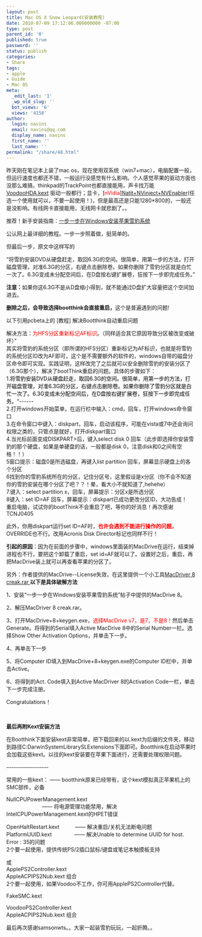 ```yaml
---
layout: post
title: Mac OS X Snow Leopard(安装教程)
date: 2010-07-09 17:12:06.000000000 -07:00
type: post
parent_id: '0'
published: true
password: ''
status: publish
categories:
- Share
tags:
- apple
- Guide
- Mac OS
meta:
  _edit_last: '1'
  _wp_old_slug: ''
  bot_views: '6'
  views: '4158'
author:
  login: navins
  email: navins@qq.com
  display_name: navins
  first_name: ''
  last_name: ''
permalink: "/share/48.html"
---
```

<p>昨天刚在笔记本上装了mac os，现在使用双系统（win7+mac），电脑配置一般，但运行速度也都还不错，一般运行没感觉有什么影响。个人感觉苹果的驱动方面也没那么难搞，thinkpad的TrackPoint也都直接能用，声卡找万能<a href="http://www.namipan.com/d/VoodooHDA.kext.zip/cefd54a12f7661ee8262648f8cd780ec0e555fc050760200" target="_blank">VoodooHDA.kext</a> 驱动一般都行；显卡，[<span style="color: #ff0000;">nVidia</span>]<a href="http://home.pcbeta.com/link.php?url=http://goo.gl/fLJK" target="_blank">Natit+NVinject+NVEnabler</a>(任选一个使用就可以，不要一起使用！)，但是最高还是只能1280*800的，一般还是没影响。有线网卡直接能用，无线网卡就悲剧了。。</p>
<p>推荐！新手安装指南：<a href="http://bbs.pcbeta.com/thread-592288-1-1.html">一步一步在Windows安装苹果雪豹系统</a></p>
<p>公认网上最详细的教程。一步一步照着做，挺简单的。</p>
<p>但最后一步，原文中这样写的</p>
<p>“将雪豹安装DVD从硬盘赶走，取回6.3G的空间。很简单，用第一步的方法，打开磁盘管理，对准6.3G的分区，右键点击删除卷。如果你删除了雪豹分区就是白忙一次了。6.3G变成未分配空间后，在D盘按右键扩展卷，狂按下一步即完成任务。”</p>
<p><strong>注意：</strong>如果你这6.3G不是从D盘缩小得到，就不能通过D盘扩大容量把这个空间加进去。</p>
<p><strong>删除之后，会导致选择bootthink会直接重启，</strong>这个是普遍遇到的问题!</p>
<p><!--more--></p>
<p>以下引用pcbeta上的 [教程] 解决Bootthink自动重启问题</p>
<p>解决方法：<span style="color: #ff0000;">为HFS分区重新标记AF标识</span>。（同样适合其它原因导致分区被改变或破坏）”<br />
其实将雪豹的系统分区（即所谓的HFS分区）重新标记为AF标识，也就是将雪豹的系统分区ID改为AF即可，这个是不需要额外的软件的，windows自带的磁盘分区命令即可实现。实践证明，这样改完了之后就可以安全删除雪豹的安装分区了（6.3G那个），解决了bootThink重启的问题。具体的步骤如下：<br />
1.<span style="color: #000000;">将雪豹安装DVD从硬盘赶走，取回6.3G的空间。很简单，用第一步的方法，打开磁盘管理，对准6.3G的分区，右键点击删除卷。如果你删除了雪豹分区就是白忙一次了。6.3G变成未分配空间后，在D盘按右键扩展卷，狂按下一步即完成任务。</span>“------<br />
2.打开windows开始菜单，在运行栏中输入：cmd，回车，打开windows命令窗口<br />
3.在命令窗口中键入：diskpart，回车，启动该程序，可能在vista或7中还会询问权限之类的，只管点是就好，打开diskpart窗口<br />
4.当光标前面变成DISKPART&gt;后，键入select disk 0 回车（此步即选择你安装雪豹的那个硬盘，如果是单硬盘的话，一般都是disk 0，注意disk和0之间有空格！！）<br />
5窗口提示：磁盘0是所选磁盘，再键入list partition 回车，屏幕显示硬盘上的各个分区<br />
6找到你的雪豹系统所在的分区，记住分区号，这里假设是x分区（你不会不知道你的雪豹安装在哪个分区了吧？？！晕，看大小不就知道了,hehehe）<br />
7.键入：select partition x，回车，屏幕提示：分区x是所选分区<br />
8键入：set ID=AF 回车，屏幕提示：diskpart已成功更改分区ID，大功告成！<br />
重启电脑，试试你的bootThink不会重启了吧，等你的好消息！再次感谢TCNJ0405</p>
<p>此外，你用diskpart运行set ID=AF时，<strong><span style="color: #ff0000;">也许会遇到不能进行操作的问题，</span></strong>OVERRIDE也不行。改用Acronis Disk Director标记也同样不行！</p>
<p><strong>引起的原因</strong>：因为在前面的步骤中，windows里面装的MacDrive在运行，结束掉进程也不行，要把这个卸载了重启，set id=AF就可以了。设置好之后，重启，再把MacDrive装上就可以再查看苹果的分区了。</p>
<p>另外：作者提供的MacDrive--License失效，在这里提供一个小工具<a href="http://www.fantasyblog.org/wp-content/uploads/2010/07/MacDriver-8-creak.zip">MacDriver 8 creak.rar </a><strong>以下是具体破解方法</strong></p>
<p>1、安装“一步一步在Windows安装苹果雪豹系统”帖子中提供的MacDrive 8。</p>
<p>2、解压MacDriver 8 creak.rar。</p>
<p>3、打开MacDrive+8+keygen.exe，<span style="color: #ff0000;">选择MacDrive v7</span><span style="color: #ff0000;">，是7，不是8！</span>然后单击Generate。将得到的Serial填入Active MacDrive 8中的Serial Number一栏。选择Show Other Activation Options，并单击下一步。</p>
<p>4、再单击下一步</p>
<p>5、将Computer ID填入到MacDrive+8+keygen.exe的Computer ID栏中，并单击Active。</p>
<p>6、将得到的Act. Code填入到Active MacDriver 8的Activation Code一栏，单击下一步完成注册。</p>
<p>Congratulations！</p>
<p><strong> </strong></p>
<p><strong>最后再附Kext安装方法</strong></p>
<p>在Bootthink下面安装kext非常简单，把下载回来的以.kext为后缀的文件夹，移动到路径C:DarwinSystemLibrarySLExtensions下面即可。Bootthink在启动苹果时会加载这些kext。以往的kext安装要在苹果下面进行，还需要处理权限问题。<span style="color: #000000;"><br />
</span><br />
<span style="font-family: 微软雅黑;"><span style="color: #000000;">------------------------
  
常用的一些kext：&nbsp;—— bootthink原来已经带有，这个kext模拟真正苹果机上的SMC部件，必备  
  
NullCPUPowerManagement.kext&nbsp;  
&nbsp; &nbsp;&nbsp; &nbsp;&nbsp; &nbsp;&nbsp; &nbsp;&nbsp; &nbsp;&nbsp; &nbsp;&nbsp; &nbsp;&nbsp; &nbsp;—— 将电源管理功能禁用，解决IntelCPUPowerManagement.kext的HPET错误  
  
OpenHaltRestart.kext　　　—— 解决重启/关机无法断电问题  
PlatformUUID.kext　　　　 —— 解决Unable to determine UUID for host. Error : 35的问题  
2个要一起使用，提供传统PS/2插口鼠标/键盘或笔记本触摸板支持  
  
或  
ApplePS2Controller.kext  
AppleACPIPS2Nub.kext 组合  
2个要一起使用，如果Voodoo不工作，你可用ApplePS2Controller代替。

FakeSMC.kext

VoodooPS2Controller.kext&nbsp;&nbsp;  
AppleACPIPS2Nub.kext 组合

最后再次感谢samsonwts。。大家一起装雪豹玩玩，一起折腾。。


